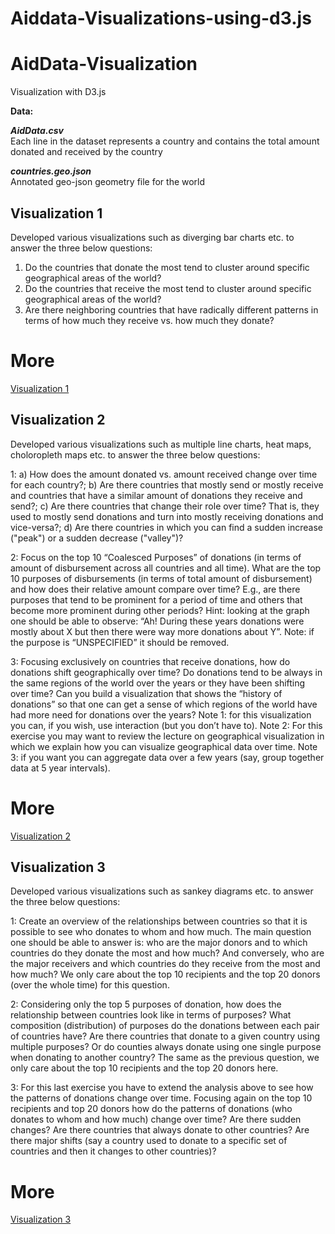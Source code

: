 # Aiddata-Visualizations-using-d3.js

# AidData-Visualization
Visualization with D3.js

**Data:**

***AidData.csv*** <br>
Each line in the dataset represents a country and contains the total amount donated and received by the country

***countries.geo.json***<br>
Annotated geo-json geometry file for the world

## Visualization 1
Developed various visualizations such as diverging bar charts etc. to answer the three below questions:
1. Do the countries that donate the most tend to cluster around specific geographical areas of the world?
2. Do the countries that receive the most tend to cluster around specific geographical areas of the world?
3. Are there neighboring countries that have radically different patterns in terms of how much they receive vs. how much they donate?

# More
[Visualization 1](https://observablehq.com/d/423d1add793ef745)

## Visualization 2
Developed various visualizations such as multiple line charts, heat maps, choloropleth maps etc. to answer the three below questions:

1: a) How does the amount donated vs. amount received change over time for each country?; b) Are there countries that mostly send or mostly receive and countries that have a similar amount of donations they receive and send?; c) Are there countries that change their role over time? That is, they used to mostly send donations and turn into mostly receiving donations and vice-versa?; d) Are there countries in which you can find a sudden increase ("peak") or a sudden decrease ("valley")?


2: Focus on the top 10 “Coalesced Purposes” of donations (in terms of amount of disbursement across all countries and all time). What are the top 10 purposes of disbursements (in terms of total amount of disbursement) and how does their relative amount compare over time? E.g., are there purposes that tend to be prominent for a period of time and others that become more prominent during other periods? Hint: looking at the graph one should be able to observe: “Ah! During these years donations were mostly about X but then there were way more donations about Y”. Note: if the purpose is “UNSPECIFIED” it should be removed.


3: Focusing exclusively on countries that receive donations, how do donations shift geographically over time? Do donations tend to be always in the same regions of the world over the years or they have been shifting over time? Can you build a visualization that shows the “history of donations” so that one can get a sense of which regions of the world have had more need for donations over the years? Note 1: for this visualization you can, if you wish, use interaction (but you don’t have to). Note 2: For this exercise you may want to review the lecture on geographical visualization in which we explain how you can visualize geographical data over time. Note 3: if you want you can aggregate data over a few years (say, group together data at 5 year intervals).

# More
[Visualization 2](https://observablehq.com/d/df2cdbf767444794)

## Visualization 3
Developed various visualizations such as sankey diagrams etc. to answer the three below questions:

1: Create an overview of the relationships between countries so that it is possible to see who donates to whom and how much. The main question one should be able to answer is: who are the major donors and to which countries do they donate the most and how much? And conversely, who are the major receivers and which countries do they receive from the most and how much? We only care about the top 10 recipients and the top 20 donors (over the whole time) for this question.

2: Considering only the top 5 purposes of donation, how does the relationship between countries look like in terms of purposes? What composition (distribution) of  purposes do the donations between each pair of countries have? Are there countries that donate to a given country using multiple purposes? Or do counties always donate using one single purpose when donating to another country? The same as the previous question, we only care about the top 10 recipients and the top 20 donors here.

3: For this last exercise you have to extend the analysis above to see how the patterns of donations change over time. Focusing again on the top 10 recipients and top 20 donors how do the patterns of donations (who donates to whom and how much) change over time? Are there sudden changes? Are there countries that always donate to other countries? Are there major shifts (say a country used to donate to a specific set of countries and then it changes to other countries)?

# More
[Visualization 3](https://observablehq.com/d/00f412e3e0a2daab)
